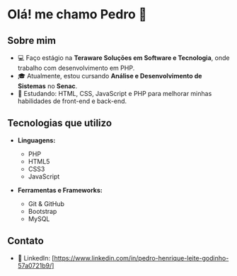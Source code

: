 # Olá! me chamo Pedro 👋

## Sobre mim
- 💻 Faço estágio na **Teraware Soluções em Software e Tecnologia**, onde trabalho com desenvolvimento em PHP.
- 🎓 Atualmente, estou cursando **Análise e Desenvolvimento de Sistemas** no **Senac**.
- 🌱 Estudando: HTML, CSS, JavaScript e PHP para melhorar minhas habilidades de front-end e back-end.

## Tecnologias que utilizo
- **Linguagens:**  
  - PHP
  - HTML5
  - CSS3
  - JavaScript
  
- **Ferramentas e Frameworks:**  
  - Git & GitHub
  - Bootstrap
  - MySQL


## Contato
- 💼 LinkedIn: [https://www.linkedin.com/in/pedro-henrique-leite-godinho-57a0721b9/]


